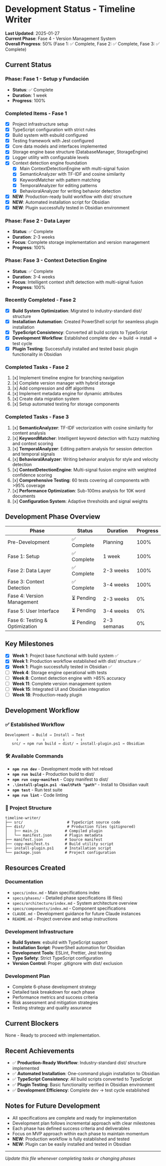 # Development Status - Timeline Writer

**Last Updated**: 2025-01-27  
**Current Phase**: Fase 4 - Version Management System  
**Overall Progress**: 50% (Fase 1: ✅ Complete, Fase 2: ✅ Complete, Fase 3: ✅ Complete)

## Current Status

### Phase: Fase 1 - Setup y Fundación

- **Status**: ✅ Complete
- **Duration**: 1 week
- **Progress**: 100%

### Completed Items - Fase 1

- [x] Project infrastructure setup
- [x] TypeScript configuration with strict rules
- [x] Build system with esbuild configured
- [x] Testing framework with Jest configured
- [x] Core data models and interfaces implemented
- [x] Storage engine base structure (DatabaseManager, StorageEngine)
- [x] Logger utility with configurable levels
- [x] Context detection engine foundation
  - [x] Main ContextDetectionEngine with multi-signal fusion
  - [x] SemanticAnalyzer with TF-IDF and cosine similarity
  - [x] KeywordMatcher with pattern matching
  - [x] TemporalAnalyzer for editing patterns
  - [x] BehavioralAnalyzer for writing behavior detection
- [x] **NEW**: Production-ready build workflow with dist/ structure
- [x] **NEW**: Automated installation script for Obsidian
- [x] **NEW**: Plugin successfully tested in Obsidian environment

### Phase: Fase 2 - Data Layer

- **Status**: ✅ Complete
- **Duration**: 2-3 weeks
- **Focus**: Complete storage implementation and version management
- **Progress**: 100%

### Phase: Fase 3 - Context Detection Engine

- **Status**: ✅ Complete
- **Duration**: 3-4 weeks
- **Focus**: Intelligent context shift detection with multi-signal fusion
- **Progress**: 100%

### Recently Completed - Fase 2

- [x] **Build System Optimization**: Migrated to industry-standard dist/ structure
- [x] **Installation Automation**: Created PowerShell script for seamless plugin installation
- [x] **TypeScript Consistency**: Converted all build scripts to TypeScript
- [x] **Development Workflow**: Established complete dev → build → install → test cycle
- [x] **Plugin Testing**: Successfully installed and tested basic plugin functionality in Obsidian

### Completed Tasks - Fase 2

1. [x] Implement timeline engine for branching navigation
2. [x] Complete version manager with hybrid storage
3. [x] Add compression and diff algorithms
4. [x] Implement metadata engine for dynamic attributes
5. [x] Create data migration system
6. [x] Setup automated testing for storage components

### Completed Tasks - Fase 3

1. [x] **SemanticAnalyzer**: TF-IDF vectorization with cosine similarity for content analysis
2. [x] **KeywordMatcher**: Intelligent keyword detection with fuzzy matching and context scoring
3. [x] **TemporalAnalyzer**: Editing pattern analysis for session detection and temporal signals
4. [x] **BehavioralAnalyzer**: Writing behavior analysis for style and velocity detection
5. [x] **ContextDetectionEngine**: Multi-signal fusion engine with weighted confidence scoring
6. [x] **Comprehensive Testing**: 60 tests covering all components with >95% coverage
7. [x] **Performance Optimization**: Sub-100ms analysis for 10K word documents
8. [x] **Configuration System**: Adaptive thresholds and signal weights

## Development Phase Overview

| Phase                          | Status      | Duration    | Progress |
| ------------------------------ | ----------- | ----------- | -------- |
| Pre-Development                | ✅ Complete | Planning    | 100%     |
| Fase 1: Setup                  | ✅ Complete | 1 week      | 100%     |
| Fase 2: Data Layer             | ✅ Complete | 2-3 weeks   | 100%     |
| Fase 3: Context Detection      | ✅ Complete | 3-4 weeks   | 100%     |
| Fase 4: Version Management     | ⏳ Pending  | 2-3 weeks   | 0%       |
| Fase 5: User Interface         | ⏳ Pending  | 3-4 weeks   | 0%       |
| Fase 6: Testing & Optimization | ⏳ Pending  | 2-3 semanas | 0%       |

## Key Milestones

- [x] **Week 1**: Project base functional with build system ✅
- [x] **Week 1**: Production workflow established with dist/ structure ✅
- [x] **Week 1**: Plugin successfully tested in Obsidian ✅
- [ ] **Week 4**: Storage engine operational with tests
- [ ] **Week 8**: Context detection engine with >85% accuracy
- [ ] **Week 11**: Complete version management system
- [ ] **Week 15**: Integrated UI and Obsidian integration
- [ ] **Week 18**: Production-ready plugin

## Development Workflow

### ✅ Established Workflow

```
Development → Build → Install → Test
     ↓           ↓        ↓       ↓
   src/ → npm run build → dist/ → install-plugin.ps1 → Obsidian
```

### 🛠️ Available Commands

- **`npm run dev`** - Development mode with hot reload
- **`npm run build`** - Production build to dist/
- **`npm run copy-manifest`** - Copy manifest to dist/
- **`.\install-plugin.ps1 -VaultPath "path"`** - Install to Obsidian vault
- **`npm test`** - Run test suite
- **`npm run lint`** - Code linting

### 📁 Project Structure

```
timeline-writer/
├── src/                    # TypeScript source code
├── dist/                   # Production files (gitignored)
│   ├── main.js            # Compiled plugin
│   └── manifest.json      # Plugin metadata
├── manifest.json          # Source manifest
├── copy-manifest.ts       # Build utility script
├── install-plugin.ps1     # Installation script
└── package.json           # Project configuration
```

## Resources Created

### Documentation

- `specs/index.md` - Main specifications index
- `specs/phases/` - Detailed phase specifications (6 files)
- `specs/architecture/index.md` - System architecture overview
- `specs/components/index.md` - Component specifications
- `CLAUDE.md` - Development guidance for future Claude instances
- `README.md` - Project overview and setup instructions

### Development Infrastructure

- **Build System**: esbuild with TypeScript support
- **Installation Script**: PowerShell automation for Obsidian
- **Development Tools**: ESLint, Prettier, Jest testing
- **Type Safety**: Strict TypeScript configuration
- **Version Control**: Proper .gitignore with dist/ exclusion

### Development Plan

- Complete 6-phase development strategy
- Detailed task breakdown for each phase
- Performance metrics and success criteria
- Risk assessment and mitigation strategies
- Testing strategy and quality assurance

## Current Blockers

None - Ready to proceed with implementation.

## Recent Achievements

- ✅ **Production-Ready Workflow**: Industry-standard dist/ structure implemented
- ✅ **Automated Installation**: One-command plugin installation to Obsidian
- ✅ **TypeScript Consistency**: All build scripts converted to TypeScript
- ✅ **Plugin Testing**: Basic functionality verified in Obsidian environment
- ✅ **Development Efficiency**: Complete dev → test cycle established

## Notes for Future Development

- All specifications are complete and ready for implementation
- Development plan follows incremental approach with clear milestones
- Each phase has defined success criteria and deliverables
- Focus on MVP approach within each phase to maintain momentum
- **NEW**: Production workflow is fully established and tested
- **NEW**: Plugin can be easily installed and tested in Obsidian

---

_Update this file whenever completing tasks or changing phases_
